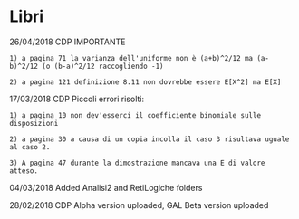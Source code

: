 # Libri
26/04/2018 CDP IMPORTANTE
    
    1) a pagina 71 la varianza dell'uniforme non è (a+b)^2/12 ma (a-b)^2/12 (o (b-a)^2/12 raccogliendo -1) 
    
    2) a pagina 121 definizione 8.11 non dovrebbe essere E[X^2] ma E[X]
    
17/03/2018 CDP Piccoli errori risolti:

    1) a pagina 10 non dev'esserci il coefficiente binomiale sulle disposizioni
    
    2) a pagina 30 a causa di un copia incolla il caso 3 risultava uguale al caso 2.
    
    3) A pagina 47 durante la dimostrazione mancava una E di valore atteso.

04/03/2018 Added Analisi2 and RetiLogiche folders

28/02/2018 CDP Alpha version uploaded, GAL Beta version uploaded
